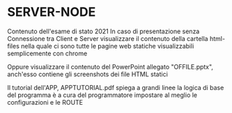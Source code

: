 # SERVER-NODE
Contenuto dell'esame di stato 2021
In caso di presentazione senza Connessione tra Client e Server
visualizzare il contenuto della cartella html-files
nella quale ci sono tutte le pagine web statiche
visualizzabili semplicemente con chrome

Oppure visualizzare il contenuto del PowerPoint
allegato "OFFILE.pptx", anch'esso contiene gli
screenshots dei file HTML statici

Il tutorial dell'APP, APPTUTORIAL.pdf
spiega a grandi linee la logica di base del programma
è a cura del programmatore impostare al meglio
le configurazioni e le ROUTE
